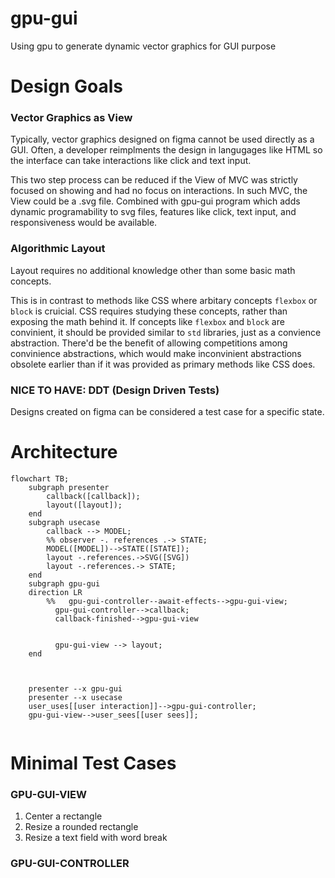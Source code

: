 # gpu-gui

Using gpu to generate dynamic vector graphics for GUI purpose

# Design Goals

### Vector Graphics as View

Typically, vector graphics designed on figma cannot be used directly as a GUI. 
Often, a developer reimplments the design in langugages like HTML so the interface can take interactions like click and text input. 

This two step process can be reduced if the View of MVC was strictly focused on showing and had no focus on interactions.
In such MVC, the View could be a .svg file. 
Combined with gpu-gui program which adds dynamic programability to svg files, features like click, text input, and responsiveness would be available.
 

### Algorithmic Layout

Layout requires no additional knowledge other than some basic math concepts.

This is in contrast to methods like CSS where arbitary concepts `flexbox` or `block` is cruicial.
CSS requires studying these concepts, rather than exposing the math behind it.
If concepts like `flexbox` and `block` are convinient, it should be provided similar to `std` libraries, just as a convience abstraction.
There'd be the benefit of allowing competitions among convinience abstractions, which would make inconvinient abstractions obsolete earlier than if it was provided as primary methods like CSS does.


### NICE TO HAVE: DDT (Design Driven Tests)

Designs created on figma can be considered a test case for a specific state.


# Architecture
```mermaid
flowchart TB;
    subgraph presenter
        callback([callback]);
        layout([layout]);
    end
    subgraph usecase
        callback --> MODEL;
        %% observer -. references .-> STATE;
        MODEL([MODEL])-->STATE([STATE]);
        layout -.references.->SVG([SVG])
        layout -.references.-> STATE;
    end
    subgraph gpu-gui
    direction LR
        %%   gpu-gui-controller--await-effects-->gpu-gui-view;
          gpu-gui-controller-->callback;
          callback-finished-->gpu-gui-view

          
          gpu-gui-view --> layout;
    end
    


    presenter --x gpu-gui
    presenter --x usecase
    user_uses[[user interaction]]-->gpu-gui-controller;
    gpu-gui-view-->user_sees[[user sees]];
      
```

# Minimal Test Cases

### GPU-GUI-VIEW

1. Center a rectangle 
1. Resize a rounded rectangle
1. Resize a text field with word break

### GPU-GUI-CONTROLLER

